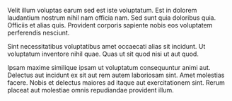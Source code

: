 Velit illum voluptas earum sed est iste voluptatum. Est in dolorem laudantium nostrum nihil nam officia nam. Sed sunt quia doloribus quia. Officiis et alias quis. Provident corporis sapiente nobis eos voluptatem perferendis nesciunt.
 Sint necessitatibus voluptatibus amet occaecati alias sit incidunt. Ut voluptatum inventore nihil quae. Quas ut sit quod nisi ut aut quod.
 Ipsam maxime similique ipsam ut voluptatum consequuntur animi aut. Delectus aut incidunt ex sit aut rem autem laboriosam sint. Amet molestias facere. Nobis et delectus maiores ad itaque aut exercitationem sint. Rerum placeat aut molestiae omnis repudiandae provident illum.